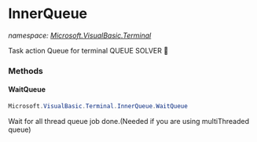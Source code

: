 ﻿# InnerQueue
_namespace: [Microsoft.VisualBasic.Terminal](./index.md)_

Task action Queue for terminal QUEUE SOLVER 🙉



### Methods

#### WaitQueue
```csharp
Microsoft.VisualBasic.Terminal.InnerQueue.WaitQueue
```
Wait for all thread queue job done.(Needed if you are using multiThreaded queue)


